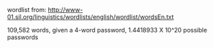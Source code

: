 wordlist from:
http://www-01.sil.org/linguistics/wordlists/english/wordlist/wordsEn.txt

109,582 words, given a 4-word password, 1.4418933 X 10^20 possible passwords